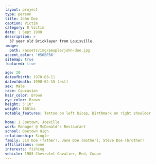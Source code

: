 ```yaml
---
layout: project
type: person
title: John Doe
caption: Victim
category: 0 Victim
date: 1 Sept 1900
description: >
  37 year old Bricklayer from Louisville.
image: 
  path: /assets/img/people/john-doe.jpg
accent_color: '#56BF56'
sitemap: true
featured: true

age: 20
dateofbirth: 1970-08-11
dateofdeath: 1990-04-15 (est)
sex: Male
race: Caucasian
hair_color: Brown
eye_color: Brown
height: 5'10"
weight: 160lbs
notable_features: Tattoo on left bicep, Birthmark on right shoulder

home: 1 Joetown, Joeville
work: Manager @ McDonald's Restaurant
school: Doetown High
relationship: Single
family: Jim Doe (father), Jane Doe (mother), Steve Doe (brother) 
affiliations: none
interests: fishing
vehicle: 1988 Chevrolet Cavalier, Red, Coupe
---
```

